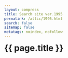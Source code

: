 ```yaml
---
layout: compress
title: Search site ver.1995
permalink: /attic/1995.html
search: false
sitemap: false
metatags: noindex, nofollow
---
```

<link rel="stylesheet" href="https://cdn.jsdelivr.net/npm/instantsearch.css@7.3.1/themes/algolia-min.css" integrity="sha256-HB49n/BZjuqiCtQQf49OdZn63XuKFaxcIHWf0HNKte8=" crossorigin="anonymous">

<style>
body,
h1 {
    margin: 0;
    padding: 0;
}
body {
    font-family: -apple-system, BlinkMacSystemFont, 'Segoe UI', Roboto, Helvetica,
    Arial, sans-serif, 'Apple Color Emoji', 'Segoe UI Emoji', 'Segoe UI Symbol';
    padding: 1em;
}

ul {
    list-style: none;
    padding: 0;
}

.container {
    max-width: 960px;
    overflow: hidden;
    margin: 0 auto;
}
.ais-PoweredBy-link {
    margin: 0 0 0 auto;
}
.ais-PoweredBy-logo {
    height: 1.0em !important;
    top: 0;
}
.state {
    display: flex;
    justify-content: space-between;
}

.ais-SearchBox {
    margin: 1em 0;
}
.ais-SearchBox-input {
    padding: 0.75em 2.5em;
}
.ais-SearchBox-form button {
    margin: auto 0.5em;
}
.ais-SearchBox-form path {
    fill: #aaaaaa  !important;
}
.ais-SearchBox-submitIcon {
    width: 1.2em;
    height: 1.2em;
}
.ais-SearchBox-resetIcon {
    width: 0.9em;
    height: 0.9em;
}
.ais-Hits-item {
    margin-bottom: 1em;
    width: 100%;
    margin: 16px 0;
}
.ais-Hits-item mark {
    background-color: lightblue;
}

.hit-name {
    margin-bottom: 0.5em;
}

.hit-description {
    color: #888;
    font-size: 14px;
    margin-bottom: 0.5em;
}
</style>

  <div class="container">
    <h1>{{ page.title }}</h1>
      <div id="searchbox" class="ais-SearchBox"></div>
      <div class="state">
        <div id="stats"></div>
        <div id="powered-by"></div>
      </div>
      <div id="sort-by"></div>
      <div id="hits"></div>
  </div>

<script src="https://cdn.jsdelivr.net/npm/algoliasearch@3.33.0/dist/algoliasearchLite.min.js" integrity="sha256-3Laj91VXexjTlFLgL8+vvIq27laXdRmFIcO2miulgEs=" crossorigin="anonymous"></script>
<script src="https://cdn.jsdelivr.net/npm/instantsearch.js@3.4.0/dist/instantsearch.production.min.js" integrity="sha256-pM0n88cBFRHpSn0N26ETsQdwpA7WAXJDvkHeCLh3ujI=" crossorigin="anonymous"></script>

<script>
/* global instantsearch algoliasearch */

let lastRenderArgs;

const infiniteHits = instantsearch.connectors.connectInfiniteHits(
  (renderArgs, isFirstRender) => {
    const { hits, showMore, widgetParams } = renderArgs;
    const { container } = widgetParams;

    lastRenderArgs = renderArgs;

    if (isFirstRender) {
        const sentinel = document.createElement('div');
        container.appendChild(document.createElement('ul'));
        container.appendChild(sentinel);

        const observer = new IntersectionObserver(entries => {
            entries.forEach(entry => {
                if (entry.isIntersecting && !lastRenderArgs.isLastPage) {
                    showMore();
                }
            });
        });

        observer.observe(sentinel);

        return;
    }

    container.querySelector('ul').innerHTML = hits
    .map(
        hit =>
            `<li>
            <div class="ais-Hits-item">
            <header class="hit-name">
            <a src="${hit.url}">${instantsearch.highlight({ attribute: 'title', hit })}</a>
            </header>
            <p class="hit-description">
            ${instantsearch.snippet({ attribute: 'content', hit })}
            </p>
            </div>
            </li>`
      )
      .join('');
  }
);

const search = instantsearch({
    searchClient: algoliasearch('IA90805VYI', '9e30d633e7ae5597b0ddb7744f621017'),
    indexName: 'index',
    routing: true,
});

search.addWidget(
    instantsearch.widgets.searchBox({
        container: '#searchbox',
        placeholder: '{{ page.title }}…',
    })
);

search.addWidget(
    instantsearch.widgets.poweredBy({
        container: '#powered-by',
    })
);

search.addWidget(
    instantsearch.widgets.stats({
        container: '#stats',
        templates: {
            text(data) {
                let count = '';

                if (data.hasManyResults) {
                    count += `${data.nbHits} results`;
                } else if (data.hasOneResult) {
                    count += `1 result`;
                } else {
                    count += `no result`;
                }
                if (data.query == "") {
                    document.getElementById("stats").style.visibility="hidden";
                    document.getElementById("hits").style.visibility="hidden";
                } else {
                    document.getElementById("stats").style.visibility="visible";
                    document.getElementById("hits").style.visibility="visible";
                }
                return `${count} found in ${data.processingTimeMS}ms`;
            },
        },
    })
);

search.addWidget(
    infiniteHits({
        container: document.querySelector('#hits'),
    })
);

search.start();
</script>
